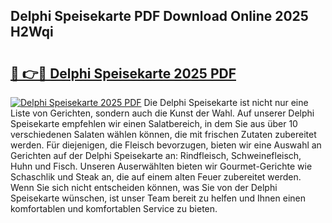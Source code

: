 ## Delphi Speisekarte PDF Download Online 2025 H2Wqi

# <h2><a href="http://gcbvtc.nevu.top/?p=Delphi+Speisekarte">🔗 👉🔴 Delphi Speisekarte 2025 PDF</a></h2>

[![Delphi Speisekarte 2025 PDF](https://i.imgur.com/dBaPXMq.png)](http://gcbvtc.nevu.top/?p=Delphi+Speisekarte)
Die Delphi Speisekarte ist nicht nur eine Liste von Gerichten, sondern auch die Kunst der Wahl. Auf unserer Delphi Speisekarte empfehlen wir einen Salatbereich, in dem Sie aus über 10 verschiedenen Salaten wählen können, die mit frischen Zutaten zubereitet werden. Für diejenigen, die Fleisch bevorzugen, bieten wir eine Auswahl an Gerichten auf der Delphi Speisekarte an: Rindfleisch, Schweinefleisch, Huhn und Fisch. Unseren Auserwählten bieten wir Gourmet-Gerichte wie Schaschlik und Steak an, die auf einem alten Feuer zubereitet werden. Wenn Sie sich nicht entscheiden können, was Sie von der Delphi Speisekarte wünschen, ist unser Team bereit zu helfen und Ihnen einen komfortablen und komfortablen Service zu bieten.
